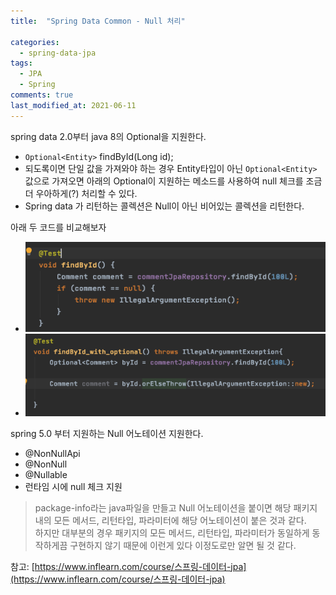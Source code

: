 ```yaml
---
title:  "Spring Data Common - Null 처리"

categories:
  - spring-data-jpa
tags:
  - JPA
  - Spring
comments: true
last_modified_at: 2021-06-11
---
```



 spring data 2.0부터 java 8의 Optional을 지원한다.
  * `Optional<Entity>` findById(Long id);
  * 되도록이면 단일 값을 가져와야 하는 경우 Entity타입이 아닌 `Optional<Entity>` 값으로 가져오면 아래의 Optional이 지원하는 메소드를 사용하여 null 체크를 조금 더 우아하게(?) 처리할 수 있다.
  * Spring data 가 리턴하는 콜렉션은 Null이 아닌 비어있는 콜렉션을 리턴한다.
  
아래 두 코드를 비교해보자
  * ![1](/assets/images/findById.png)
  * ![1](/assets/images/findByIdOptional.png)

spring 5.0 부터 지원하는 Null 어노테이션 지원한다.
  * @NonNullApi
  * @NonNull
  * @Nullable
  * 런타임 시에 null 체크 지원


> package-info라는 java파일을 만들고 Null 어노테이션을 붙이면 해당 패키지 내의 모든 메서드, 리턴타입, 파라미터에 해당 어노테이션이 붙은 것과 같다.<br>
> 하지만 대부분의 경우 패키지의 모든 메서드, 리턴타입, 파라미터가 동일하게 동작하게끔 구현하지 않기 때문에 이런게 있다 이정도로만 알면 될 것 같다.


참고: [https://www.inflearn.com/course/스프링-데이터-jpa](https://www.inflearn.com/course/스프링-데이터-jpa)